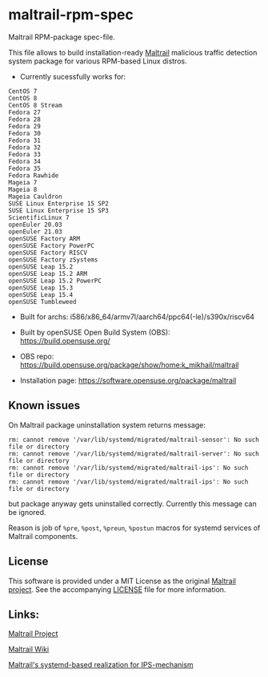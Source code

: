 # maltrail-rpm-spec
Maltrail RPM-package spec-file.

This file allows to build installation-ready [Maltrail](https://github.com/stamparm/maltrail) malicious traffic detection system package for various RPM-based Linux distros.

- Currently sucessfully works for:
```
CentOS 7
CentOS 8
CentOS 8 Stream
Fedora 27
Fedora 28
Fedora 29
Fedora 30
Fedora 31
Fedora 32
Fedora 33
Fedora 34
Fedora 35
Fedora Rawhide
Mageia 7
Mageia 8
Mageia Cauldron
SUSE Linux Enterprise 15 SP2
SUSE Linux Enterprise 15 SP3
ScientificLinux 7
openEuler 20.03
openEuler 21.03
openSUSE Factory ARM
openSUSE Factory PowerPC
openSUSE Factory RISCV
openSUSE Factory zSystems
openSUSE Leap 15.2
openSUSE Leap 15.2 ARM
openSUSE Leap 15.2 PowerPC
openSUSE Leap 15.3
openSUSE Leap 15.4
openSUSE Tumbleweed
```

- Built for archs: i586/x86_64/armv7l/aarch64/ppc64(-le)/s390x/riscv64

- Built by openSUSE Open Build System (OBS): https://build.opensuse.org/

- OBS repo: https://build.opensuse.org/package/show/home:k_mikhail/maltrail

- Installation page: https://software.opensuse.org/package/maltrail

## Known issues

On Maltrail package uninstallation system returns message:
```
rm: cannot remove '/var/lib/systemd/migrated/maltrail-sensor': No such file or directory
rm: cannot remove '/var/lib/systemd/migrated/maltrail-server': No such file or directory
rm: cannot remove '/var/lib/systemd/migrated/maltrail-ips': No such file or directory
rm: cannot remove '/var/lib/systemd/migrated/maltrail-ips': No such file or directory
```
but package anyway gets uninstalled correctly. Currently this message can be ignored.

Reason is job of ```%pre```, ```%post```, ```%preun```, ```%postun``` macros for systemd services of Maltrail components. 

## License

This software is provided under a MIT License as the original [Maltrail project](https://github.com/stamparm/maltrail/blob/master/README.md#license). See the accompanying [LICENSE](https://github.com/stamparm/maltrail/blob/master/LICENSE) file for more information.

## Links:

[Maltrail Project](https://github.com/stamparm/maltrail)

[Maltrail Wiki](https://github.com/stamparm/maltrail/wiki)

[Maltrail's systemd-based realization for IPS-mechanism](https://github.com/MikhailKasimov/systemd-based-maltrail-ips-mechanism)
